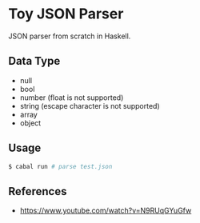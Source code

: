 # Toy JSON Parser

JSON parser from scratch in Haskell.

## Data Type

- null
- bool
- number (float is not supported)
- string (escape character is not supported)
- array
- object

## Usage

```sh
$ cabal run # parse test.json
```

## References

- https://www.youtube.com/watch?v=N9RUqGYuGfw

